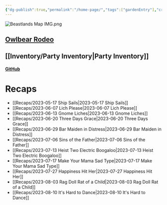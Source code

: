 ```yaml
---
{"dg-publish":true,"permalink":"/home-page/","tags":["gardenEntry"],"created":"","updated":""}
---
```




![Beastlands Map IMG.png](/img/user/z_Assets/Beastlands%20Map%20IMG.png)

## [Owlbear Rodeo](https://owlbear-rodeo-legacy-3nug.onrender.com)
## [[Inventory/Party Inventory\|Party Inventory]] 
#### [GitHub](https://github.com/peachbastard/the-beastlands)

# Recaps
- [[Recaps/2023-05-17 Ship Sails\|2023-05-17 Ship Sails]]
- [[Recaps/2023-06-07 Lich Please\|2023-06-07 Lich Please]]
- [[Recaps/2023-06-13 Gnome Liches\|2023-06-13 Gnome Liches]]
- [[Recaps/2023-06-20 Three Days Grace\|2023-06-20 Three Days Grace]]
- [[Recaps/2023-06-29 Bar Maiden in Distress\|2023-06-29 Bar Maiden in Distress]]
- [[Recaps/2023-07-06 Sins of the Father\|2023-07-06 Sins of the Father]]
- [[Recaps/2023-07-13 Heist Two Electric Boogaloo\|2023-07-13 Heist Two Electric Boogaloo]]
- [[Recaps/2023-07-17 Make Your Mama Sad Type\|2023-07-17 Make Your Mama Sad Type]]
- [[Recaps/2023-07-27 Happiness Hit Her\|2023-07-27 Happiness Hit Her]]
- [[Recaps/2023-08-03 Rag Doll Rat of a Child\|2023-08-03 Rag Doll Rat of a Child]]
- [[Recaps/2023-08-10 It's Hard to Dance\|2023-08-10 It's Hard to Dance]]
